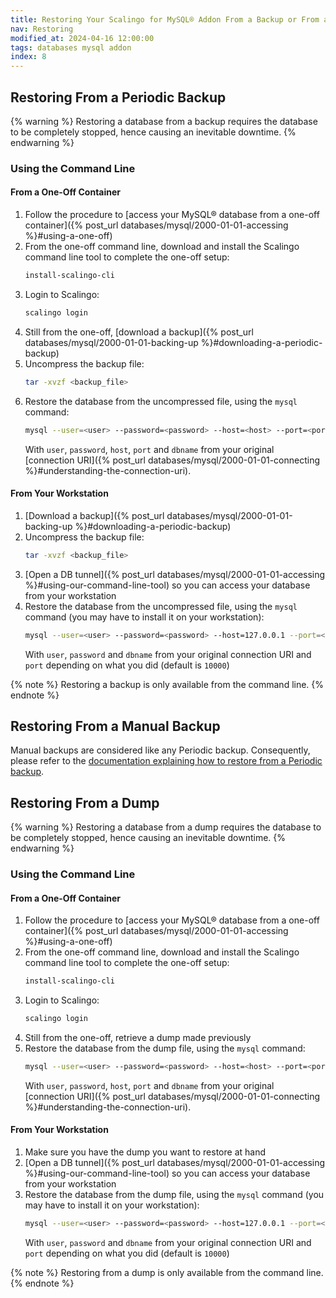 ```yaml
---
title: Restoring Your Scalingo for MySQL® Addon From a Backup or From a Dump
nav: Restoring
modified_at: 2024-04-16 12:00:00
tags: databases mysql addon
index: 8
---
```


## Restoring From a Periodic Backup

{% warning %}
Restoring a database from a backup requires the database to be completely
stopped, hence causing an inevitable downtime.
{% endwarning %}

### Using the Command Line

#### From a One-Off Container

1. Follow the procedure to [access your MySQL® database from a one-off
   container]({% post_url databases/mysql/2000-01-01-accessing %}#using-a-one-off)
2. From the one-off command line, download and install the Scalingo command
   line tool to complete the one-off setup:
   ```bash
   install-scalingo-cli
   ```
3. Login to Scalingo:
   ```bash
   scalingo login
   ```
4. Still from the one-off, [download a backup]({% post_url databases/mysql/2000-01-01-backing-up %}#downloading-a-periodic-backup)
5. Uncompress the backup file:
   ```bash
   tar -xvzf <backup_file>
   ```
6. Restore the database from the uncompressed file, using the `mysql` command:
   ```bash
   mysql --user=<user> --password=<password> --host=<host> --port=<port> <dbname> < <uncompressed_file>
   ```
   With `user`, `password`, `host`, `port` and `dbname` from your original
   [connection URI]({% post_url databases/mysql/2000-01-01-connecting %}#understanding-the-connection-uri).

#### From Your Workstation

1. [Download a backup]({% post_url databases/mysql/2000-01-01-backing-up %}#downloading-a-periodic-backup)
2. Uncompress the backup file:
   ```bash
   tar -xvzf <backup_file>
   ```
3. [Open a DB tunnel]({% post_url databases/mysql/2000-01-01-accessing %}#using-our-command-line-tool)
   so you can access your database from your workstation
4. Restore the database from the uncompressed file, using the `mysql` command
   (you may have to install it on your workstation):
   ```bash
   mysql --user=<user> --password=<password> --host=127.0.0.1 --port=<port> <dbname> < <uncompressed_file>
   ```
   With `user`, `password` and `dbname` from your original connection URI and
   `port` depending on what you did (default is `10000`)

{% note %}
Restoring a backup is only available from the command line.
{% endnote %}


## Restoring From a Manual Backup

Manual backups are considered like any Periodic backup. Consequently, please
refer to the [documentation explaining how to restore from a Periodic backup](#restoring-from-a-periodic-backup).


## Restoring From a Dump

{% warning %}
Restoring a database from a dump requires the database to be completely
stopped, hence causing an inevitable downtime.
{% endwarning %}

### Using the Command Line

#### From a One-Off Container

1. Follow the procedure to [access your MySQL® database from a one-off
   container]({% post_url databases/mysql/2000-01-01-accessing %}#using-a-one-off)
2. From the one-off command line, download and install the Scalingo command
   line tool to complete the one-off setup:
   ```bash
   install-scalingo-cli
   ```
3. Login to Scalingo:
   ```bash
   scalingo login
   ```
4. Still from the one-off, retrieve a dump made previously
5. Restore the database from the dump file, using the `mysql` command:
   ```bash
   mysql --user=<user> --password=<password> --host=<host> --port=<port> <dbname> < <dump_file>
   ```
   With `user`, `password`, `host`, `port` and `dbname` from your original
   [connection URI]({% post_url databases/mysql/2000-01-01-connecting %}#understanding-the-connection-uri).

#### From Your Workstation

1. Make sure you have the dump you want to restore at hand
2. [Open a DB tunnel]({% post_url databases/mysql/2000-01-01-accessing %}#using-our-command-line-tool)
   so you can access your database from your workstation
3. Restore the database from the dump file, using the `mysql` command (you may
   have to install it on your workstation):
   ```bash
   mysql --user=<user> --password=<password> --host=127.0.0.1 --port=<port> <dbname> < <dump_file>
   ```
   With `user`, `password` and `dbname` from your original connection URI and
   `port` depending on what you did (default is `10000`)

{% note %}
Restoring from a dump is only available from the command line.
{% endnote %}
